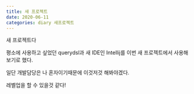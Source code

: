 ```yaml
---
title: 새 프로젝트
date: 2020-06-11
categories: diary 새프로젝트
---
```

새 프로젝트다

평소에 사용하고 싶었던 querydsl과 새 IDE인 Intellij를 이번 새 프로젝트에서 사용해보기로 했다.

일단 개발담당은 나 혼자이기때문에 이것저것 해봐야겠다.

레벨업을 할 수 있을것 같다!
